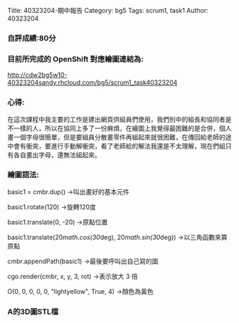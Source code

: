 Title: 40323204-期中報告
Category: bg5
Tags: scrum1, task1
Author: 40323204
 
<!-- PELICAN_END_SUMMARY -->
 
<h3>自評成績:80分</h3>

<h3>目前所完成的 OpenShift 對應繪圖連結為:</h3>

 <a href="http://cdw2bg5w10-40323204sandy.rhcloud.com/bg5/scrum1_task40323204">http://cdw2bg5w10-40323204sandy.rhcloud.com/bg5/scrum1_task40323204</a>

<h3>心得:</h3>

在這次課程中我主要的工作是建出網頁供組員們使用，我們別中的組長和協同者是不一樣的人，所以在協同上多了一份麻煩，在繪圖上我覺得最困難的是合併，個人畫一個字母很簡單，但是要組員分散畫零件再組起來就很困難，在傳回給老師的途中會有衝突，要進行手動解衝突，看了老師給的解法我還是不太理解，現在們組只有各自畫出字母，還無法組起來。

<h3>繪圖語法:</h3>

 basic1 = cmbr.dup() →叫出畫好的基本元件      
 
 basic1.rotate(120) →旋轉120度
 
 basic1.translate(0, -20) →原點位置
 
 basic1.translate(20*math.cos(30*deg), 20*math.sin(30*deg)) →以三角函數來算原點
 
 cmbr.appendPath(basic1) →最後要呼叫出自己寫的圖
 
  cgo.render(cmbr, x, y, 3, rot) →表示放大 3 倍
 
  O(0, 0, 0, 0, 0, "lightyellow", True, 4) →顏色為黃色
  
  
<h3> A的3D圖STL檔</h3>
  
  <script src="https://embed.github.com/view/3d/hsungchang/cdw2/blob/master/Chain%20-%20A.stl"></script>
  

